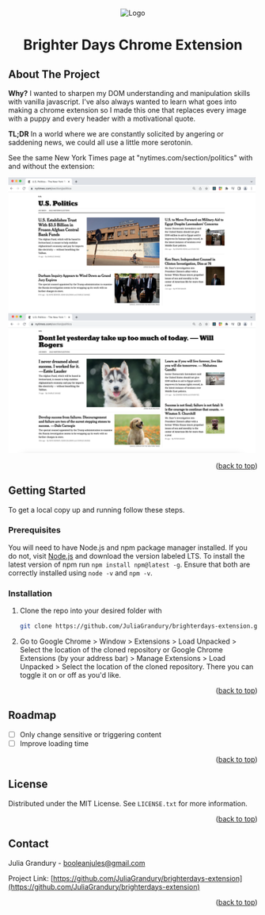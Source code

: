 <!-- PROJECT TITLE PAGE -->
<br />
<div align="center">
  <img src="https://wallpaperaccess.com/full/463542.jpg" alt="Logo" width="140" height="100">
  <h1 align="center">Brighter Days Chrome Extension</h1>
</div>



<!-- ABOUT THE PROJECT -->
## About The Project

**Why?** I wanted to sharpen my DOM understanding and manipulation skills with vanilla javascript. I've also always wanted to learn what goes into making a chrome extension so I made this one that replaces every image with a puppy and every header with a motivational quote.

**TL;DR** In a world where we are constantly solicited by angering or saddening news, we could all use a little more serotonin. 

See the same New York Times page at "nytimes.com/section/politics" with and without the extension:
<p float="left">
  <img src="assets/withoutextension.png" width="500" />
  <img src="assets/withextension.png" width="500" />
</p>

<p align="right">(<a href="#top">back to top</a>)</p>



<!-- GETTING STARTED -->
## Getting Started

To get a local copy up and running follow these steps.

### Prerequisites

You will need to have Node.js and npm package manager installed. If you do not, visit [Node.js](https://nodejs.org/en/) and download the version labeled LTS. To install the latest version of npm run `npm install npm@latest -g`. Ensure that both are correctly installed using `node -v` and `npm -v`.

### Installation

1. Clone the repo into your desired folder with
   ```sh
   git clone https://github.com/JuliaGrandury/brighterdays-extension.git
   ```
2. Go to Google Chrome > Window > Extensions > Load Unpacked > Select the location of the cloned repository or Google Chrome Extensions (by your address bar) > Manage Extensions > Load Unpacked > Select the location of the cloned repository. There you can toggle it on or off as you'd like.

<p align="right">(<a href="#top">back to top</a>)</p>



<!-- ROADMAP -->
## Roadmap

- [ ] Only change sensitive or triggering content
- [ ] Improve loading time

<p align="right">(<a href="#top">back to top</a>)</p>


<!-- LICENSE -->
## License

Distributed under the MIT License. See `LICENSE.txt` for more information.

<p align="right">(<a href="#top">back to top</a>)</p>



<!-- CONTACT -->
## Contact

Julia Grandury - booleanjules@gmail.com

Project Link: [https://github.com/JuliaGrandury/brighterdays-extension](https://github.com/JuliaGrandury/brighterdays-extension)

<p align="right">(<a href="#top">back to top</a>)</p>

